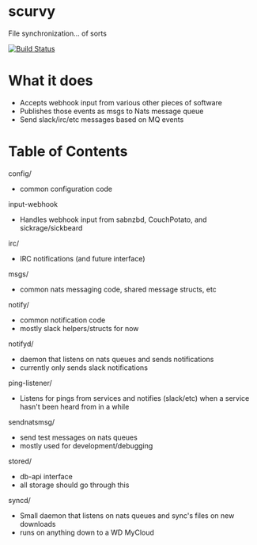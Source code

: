 # scurvy
File synchronization... of sorts

[![Build Status](https://travis-ci.org/iggy/scurvy.svg?branch=master)](https://travis-ci.org/iggy/scurvy)

# What it does
* Accepts webhook input from various other pieces of software
* Publishes those events as msgs to Nats message queue
* Send slack/irc/etc messages based on MQ events

# Table of Contents
config/
  * common configuration code

input-webhook
  * Handles webhook input from sabnzbd, CouchPotato, and sickrage/sickbeard

irc/
  * IRC notifications (and future interface)

msgs/
  * common nats messaging code, shared message structs, etc

notify/
  * common notification code
  * mostly slack helpers/structs for now

notifyd/
  * daemon that listens on nats queues and sends notifications
  * currently only sends slack notifications

ping-listener/
  * Listens for pings from services and notifies (slack/etc) when a service hasn't been heard from  in a while

sendnatsmsg/
  * send test messages on nats queues
  * mostly used for development/debugging

stored/
  * db-api interface
  * all storage should go through this

syncd/
  * Small daemon that listens on nats queues and sync's files on new downloads
  * runs on anything down to a WD MyCloud
